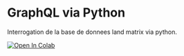# GraphQL via Python

Interrogation de la base de donnees land matrix via python.

[![Open In Colab](https://colab.research.google.com/assets/colab-badge.svg)](https://colab.research.google.com/github/tetis-nlp/landmatrix-graphql-python/blob/master/TP1_GraphQl.ipynb)


